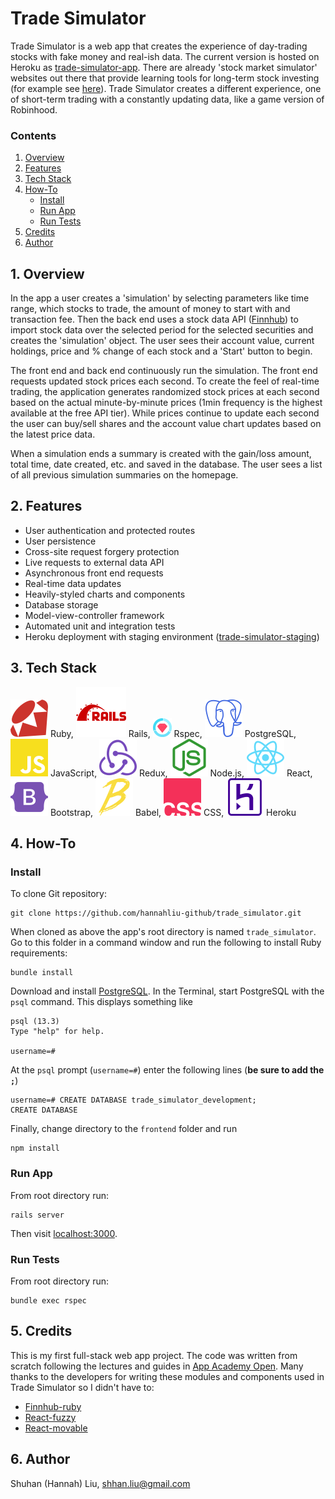 # Trade Simulator

Trade Simulator is a web app that creates the experience of day-trading stocks with fake money and real-ish data. The current version is hosted on Heroku as [trade-simulator-app](https://trade-simulator-app.herokuapp.com/#/). There are already 'stock market simulator' websites out there that provide learning tools for long-term stock investing (for example see [here](https://corporatefinanceinstitute.com/resources/knowledge/trading-investing/three-best-stock-simulators/)). Trade Simulator creates a different experience, one of short-term trading with a constantly updating data, like a game version of Robinhood. 

### Contents
1. [Overview](#overview)
2. [Features](#features)
3. [Tech Stack](#tech_stack)
4. [How-To](#how_to)
	- [Install](#install)
	- [Run App](#run_app)
	- [Run Tests](#run_tests)
5. [Credits](#credits)
6. [Author](#author)

<a id="overview"></a>
## 1. Overview

In the app a user creates a 'simulation' by selecting parameters like time range, which stocks to trade, the amount of money to start with and transaction fee. Then the back end uses a stock data API ([Finnhub](https://finnhub.io/)) to import stock data over the selected period for the selected securities and creates the 'simulation' object. The user sees their account value, current holdings, price and % change of each stock and a 'Start' button to begin.

The front end and back end continuously run the simulation. The front end requests updated stock prices each second. To create the feel of real-time trading, the application generates randomized stock prices at each second based on the actual minute-by-minute prices  (1min frequency is the highest available at the free API tier). While prices continue to update each second the user can buy/sell shares and the account value chart updates based on the latest price data.

When a simulation ends a summary is created with the gain/loss amount, total time, date created, etc. and saved in the database. The user sees a list of all previous simulation summaries on the homepage.
 
 
<a id="features"></a>
## 2. Features

- User authentication and protected routes
- User persistence
- Cross-site request forgery protection
- Live requests to external data API
- Asynchronous front end requests
- Real-time data updates
- Heavily-styled charts and components
- Database storage
- Model-view-controller framework
- Automated unit and integration tests
- Heroku deployment with staging environment ([trade-simulator-staging](https://trade-simulator-staging.herokuapp.com/#/login))

<a id="teck_stack"></a>
## 3. Tech Stack

![Ruby](icons/ruby.svg) Ruby,
![Ruby on Rails](icons/rubyonrails.svg) Rails,
<img src="icons/rspec.png" height="30px" width="30px"> Rspec,
![PostgreSQL](icons/postgresql.svg) PostgreSQL,
![JavaScript](icons/javascript.svg) JavaScript,
![Redux](icons/redux.svg) Redux,
![Node.js](icons/nodedotjs.svg) Node.js,
![React](icons/react.svg) React,
![Boostrap](icons/bootstrap.svg) Bootstrap,
![Babel](icons/babel.svg) Babel,
![CSS](icons/csswizardry.svg) CSS,
![Heroku](icons/heroku.svg) Heroku


<a id="how_to"></a>
## 4. How-To

<a id="install"></a>
### Install

To clone Git repository:

	git clone https://github.com/hannahliu-github/trade_simulator.git

When cloned as above the app's root directory is named `trade_simulator`. Go to this folder in a command window and run the following to install Ruby requirements:

	bundle install

Download and install [PostgreSQL](https://www.postgresql.org/). In the Terminal, start PostgreSQL with the `psql` command. This displays something like

	psql (13.3)
	Type "help" for help.

	username=# 
	
At the `psql` prompt (`username=#`) enter the following lines (**be sure to add the `;`**)

	username=# CREATE DATABASE trade_simulator_development;
	CREATE DATABASE

Finally, change directory to the `frontend` folder and run

	npm install

<a id="run_app"></a>
### Run App
From root directory run:

	rails server

Then visit [localhost:3000](http://localhost:3000/).

<a id="run_tests"></a>
### Run Tests

From root directory run:

	bundle exec rspec

<a id="credits"></a>
## 5. Credits

This is my first full-stack web app project. The code was written from scratch following the lectures and guides in [App Academy Open](https://www.appacademy.io/course/app-academy-open). Many thanks to the developers for writing these modules and components used in Trade Simulator so I didn't have to:

- [Finnhub-ruby](https://github.com/Finnhub-Stock-API/finnhub-ruby)
- [React-fuzzy](https://www.npmjs.com/package/react-fuzzy)
- [React-movable](https://www.npmjs.com/package/react-movable)


<a id="author"></a>
## 6. Author

Shuhan (Hannah) Liu, [shhan.liu@gmail.com](mailto:shhan.liu@gmail.com)